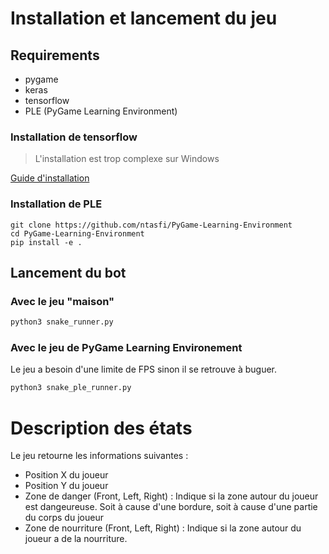 # Installation et lancement du jeu

## Requirements

- pygame
- keras
- tensorflow
- PLE (PyGame Learning Environment)

### Installation de tensorflow

> L'installation est trop complexe sur Windows

[Guide d'installation](https://www.tensorflow.org/install/pip)

### Installation de PLE

```shell
git clone https://github.com/ntasfi/PyGame-Learning-Environment
cd PyGame-Learning-Environment
pip install -e .
```

## Lancement du bot

### Avec le jeu "maison"

```python
python3 snake_runner.py
```

### Avec le jeu de PyGame Learning Environement

Le jeu a besoin d'une limite de FPS sinon il se retrouve à buguer.

```python
python3 snake_ple_runner.py
```

# Description des états

Le jeu retourne les informations suivantes :

- Position X du joueur
- Position Y du joueur
- Zone de danger (Front, Left, Right) : Indique si la zone autour du joueur est dangeureuse. Soit à cause d'une bordure, soit à cause d'une partie du corps du joueur
- Zone de nourriture (Front, Left, Right) : Indique si la zone autour du joueur a de la nourriture.